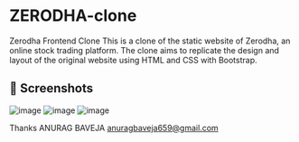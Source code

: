# ZERODHA-clone
Zerodha Frontend Clone
This is a clone of the static website of Zerodha, an online stock trading platform. The clone aims to replicate the design and layout of the original website using HTML and CSS with Bootstrap.

## 📸 Screenshots
![image](https://github.com/user-attachments/assets/e2e366ff-f743-43b4-a919-66a6f020ddd4)
![image](https://github.com/user-attachments/assets/e1b27aab-007c-4e26-8f26-218e93db5f67)
![image](https://github.com/user-attachments/assets/7834a0b4-ce44-43dd-b58e-19798a27920d)

Thanks
ANURAG BAVEJA
anuragbaveja659@gmail.com

